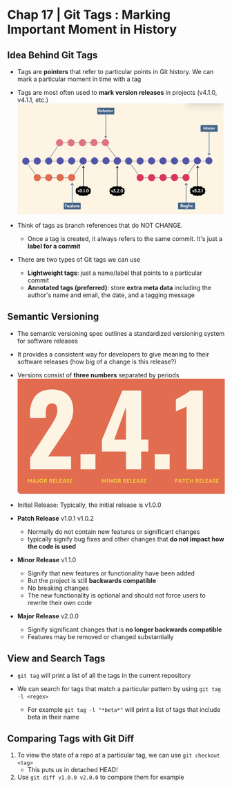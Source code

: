 # Chap 17 | Git Tags : Marking Important Moment in History



## Idea Behind Git Tags

- Tags are **pointers** that refer to particular points in Git history. We can mark a particular moment in time with a tag
- Tags are most often used to **mark version releases** in projects (v4.1.0, v4.1.1, etc.)![01-git-tags](./..//Assets/17-git-tags/01-git-tags.png)

- Think of tags as branch references that do NOT CHANGE.
  - Once a tag is created, it always refers to the same commit. It's just a **label for a commit**

- There are two types of Git tags we can use
  - **Lightweight tags**: just a name/label that points to a particular commit
  - **Annotated tags (preferred)**: store **extra meta data** including the author's name and email, the date, and a tagging message

## Semantic Versioning 

- The semantic versioning spec outlines a standardized versioning system for software releases
- It provides a consistent way for developers to give meaning to their software releases (how big of a change is this release?)
- Versions consist of **three numbers** separated by periods![02-semantic-versioning](./../Assets/17-git-tags/02-semantic-versioning.png)

- Initial Release: Typically, the initial release is v1.0.0
- **Patch Release** v1.0.1 v1.0.2
  - Normally do not contain new features or significant changes
  - typically signify bug fixes and other changes that **do not impact how the code is used**

- **Minor Release** v1.1.0
  - Signify that new features or functionality have been added
  - But the project is still **backwards compatible**
  - No breaking changes
  - The new functionality is optional and should not force users to rewrite their own code
- **Major Release** v2.0.0
  - Signify significant changes that is **no longer backwards compatible**
  - Features may be removed or changed substantially

## View and Search Tags

- `git tag` will print a list of all the tags in the current repository

- We can search for tags that match a particular pattern by using `git tag -l <regex>`

  - For example `git tag -l "*beta*"` will print a list of tags that include beta in their name

  

## Comparing Tags with Git Diff

1. To view the state of a repo at a particular tag, we can use `git checkout <tag>`
   - This puts us in detached HEAD!
2. Use `git diff v1.0.0 v2.0.0` to compare them for example

   